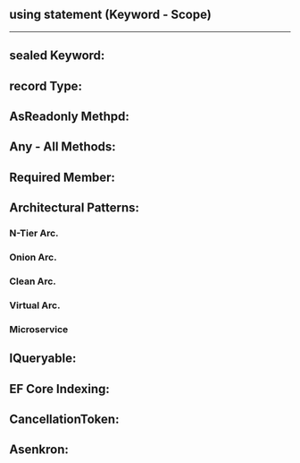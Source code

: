 ## using statement (Keyword - Scope)
-----
## sealed Keyword:
## record Type:
## AsReadonly Methpd:
## Any - All Methods:
## Required Member:

## Architectural Patterns:
### N-Tier Arc.
### Onion Arc.
### Clean Arc.
### Virtual Arc.
### Microservice

## IQueryable:
## EF Core Indexing:
## CancellationToken:
## Asenkron:
